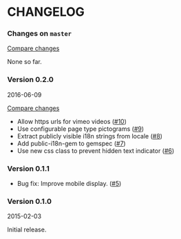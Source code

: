 # CHANGELOG

### Changes on `master`

[Compare changes](https://github.com/codevise/pageflow-embedded-video/compare/v0.2.0...master)

None so far.

### Version 0.2.0

2016-06-09

[Compare changes](https://github.com/codevise/pageflow-embedded-video/compare/v0.1.0...v0.2.0)

- Allow https urls for vimeo videos
  ([#10](https://github.com/codevise/pageflow-embedded-video/pull/10))
- Use configurable page type pictograms
  ([#9](https://github.com/codevise/pageflow-embedded-video/pull/9))
- Extract publicly visible i18n strings from locale
  ([#8](https://github.com/codevise/pageflow-embedded-video/pull/8))
- Add public-i18n-gem to gemspec
  ([#7](https://github.com/codevise/pageflow-embedded-video/pull/7))
- Use new css class to prevent hidden text indicator
  ([#6](https://github.com/codevise/pageflow-embedded-video/pull/6))

### Version 0.1.1

- Bug fix: Improve mobile display.
  ([#5](https://github.com/codevise/pageflow/pull/5))

### Version 0.1.0

2015-02-03

Initial release.

